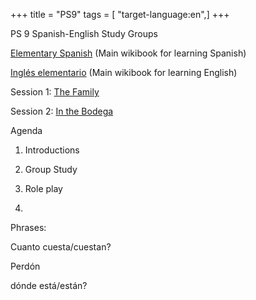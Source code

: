 +++
title = "PS9"
tags = [ "target-language:en",]
+++

PS 9 Spanish-English Study Groups[]()

[Elementary Spanish](https://en.wikibooks.org/wiki/Elementary_Spanish)
(Main wikibook for learning Spanish)

[Inglés
elementario](https://es.wikibooks.org/wiki/Ingl%C3%A9s_elementario)
(Main wikibook for learning English)

Session 1: [The Family](http://wikiotics.org/es/Family1)

Session 2: [In the Bodega](http://wikiotics.org/es/En_La_Bodega)

Agenda

1.  Introductions

2.  Group Study

3.  Role play

4.  
Phrases:

Cuanto cuesta/cuestan?

Perdón

dónde está/están?
